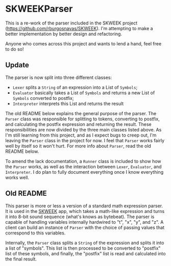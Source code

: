 SKWEEKParser
============

This is a re-work of the parser included in the SKWEEK project 
(https://github.com/rburgosnavas/SKWEEK). I'm attempting to make a better 
implementation by better design and refactoring.

Anyone who comes across this project and wants to lend a hand, feel free to do 
so!

Update
------

The parser is now split into three different classes:
* `Lexer` splits a `String` of an expression into a List of `Symbols`;
* `Evaluator` basically takes a List of `Symbols` and returns a new List of 
`Symbols` converted to postfix;
* `Interpreter` interprets this List and returns the result

The old README below explains the general purpose of the parser. The `Parser`
class was responsible for splitting to tokens, converting to postfix, and 
calculating the postfix expression and returning the result. These 
responsibilities are now divided by the three main classes listed above. As I'm 
still learning from this project, and as I expect bugs to creep out, I'm 
leaving the `Parser` class in the project for now. I feel that `Parser` works 
fairly well by itself so it won't hurt. For more info about `Parser`, read the 
old README below.

To amend the lack documentation, a `Runner` class is included to show how the 
`Parser` works, as well as the interaction between `Lexer`, `Evaluator`, and 
`Interpreter`. I do plan to fully document everything once I know everything 
works well.

Old README
----------

This parser is more or less a version of a standard math expression parser. It 
is used in the [SKWEEK](https://github.com/rburgosnavas/SKWEEK) app, which takes a math-like expression and turns it into
8-bit sound sequence (what's knows as bytebeat). The parser is capable of 
handling variables internally hardwired to "t", "x", "y", and "z". A client can
build an instance of `Parser` with the choice of passing values that correspond 
to this variables.

Internally, the `Parser` class splits a `String` of the expression and splits 
it into a list of "symbols". This list is then processed to be converted to 
"postfix" list of these symbols, and finally, the "postfix" list is read and 
calculated into the final result.
